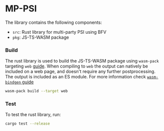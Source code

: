 # MP-PSI

The library contains the following components:

- `src`: Rust library for multi-party PSI using BFV
- `pkg`: JS-TS-WASM package 

### Build 

The rust library is used to build the JS-TS-WASM package using `wasm-pack` targeting `web` [guide](https://developer.mozilla.org/en-US/docs/WebAssembly/Rust_to_Wasm). When compiling to `web` the output can natively be included on a web page, and doesn't require any further postprocessing. The output is included as an ES module. For more information check [`wasm-bindgen` guide](https://rustwasm.github.io/docs/wasm-bindgen/reference/deployment.html)


```bash
wasm-pack build --target web
```

### Test

To test the rust library, run:

```bash
cargo test --release
```